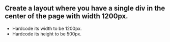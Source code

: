 ## Create a layout where you have a single div in the center of the page with width 1200px.

- Hardcode its width to be 1200px.
- Hardcode its height to be 500px.
